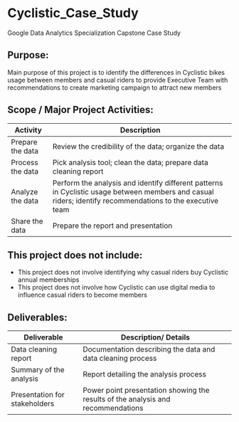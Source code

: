 # Cyclistic_Case_Study
Google Data Analytics Specialization Capstone Case Study

## Purpose:
Main purpose of this project is to identify the differences in Cyclistic bikes usage between members and casual riders to provide Executive Team with recommendations to create marketing campaign to attract new members

## Scope / Major Project Activities:

| Activity           | Description |
|--------------------|-------------|
|Prepare the data    |Review the credibility of the data; organize the data|
|Process the data    |Pick analysis tool; clean the data; prepare data cleaning report|
|Analyze the data    |Perform the analysis and identify different patterns in Cyclistic usage between members and casual riders; identify recommendations to the executive team|
|Share the data      |Prepare the report and presentation|

## This project does not include:

* This project does not involve identifying why casual riders buy Cyclistic annual memberships
* This project does not involve how Cyclistic can use digital media to influence casual riders to become members

## Deliverables:

| Deliverable           | Description/ Details |
|--------------------|-------------|
|Data cleaning report    |Documentation describing the data and data cleaning process|
|Summary of the analysis     |Report detailing the analysis process|
|Presentation for stakeholders    |Power point presentation showing the results of the analysis and recommendations|

